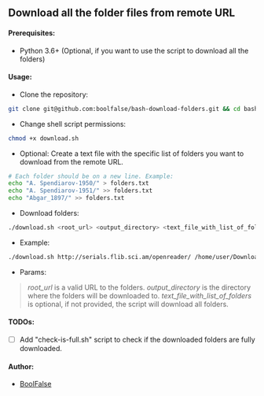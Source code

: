 
## Download all the folder files from remote URL



#### Prerequisites:

- Python 3.6+ (Optional, if you want to use the script to download all the folders)



#### Usage:

- Clone the repository:
```bash
git clone git@github.com:boolfalse/bash-download-folders.git && cd bash-download-folders
```

- Change shell script permissions:
```bash
chmod +x download.sh
```

- Optional: Create a text file with the specific list of folders you want to download from the remote URL.
```bash
# Each folder should be on a new line. Example:
echo "A. Spendiarov-1950/" > folders.txt
echo "A. Spendiarov-1951/" >> folders.txt
echo "Abgar_1897/" >> folders.txt
```

- Download folders:
```bash
./download.sh <root_url> <output_directory> <text_file_with_list_of_folders>
```

- Example:
```bash
./download.sh http://serials.flib.sci.am/openreader/ /home/user/Downloads/ folders.txt
```

- Params:
> *root_url* is a valid URL to the folders.
> *output_directory* is the directory where the folders will be downloaded to.
> *text_file_with_list_of_folders* is optional, if not provided, the script will download all folders.



#### TODOs:

- [ ] Add "check-is-full.sh" script to check if the downloaded folders are fully downloaded.



#### Author:

- [BoolFalse](https://boolfalse.com/)

